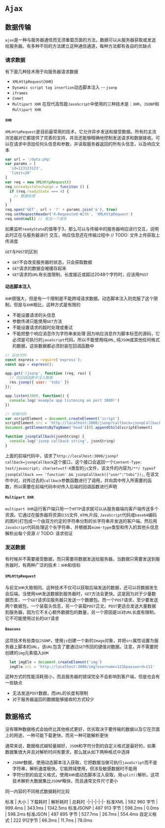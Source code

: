 # `Ajax`

## 数据传输
`ajax`是一种与服务器通信而无须重载页面的方法，数据可以从服务器获取或发送给服务器。有多种不同的方法建立这种通信通道，每种方法都有各自的优缺点

### 请求数据
有下面几种技术用于向服务器请求数据
- `XMLHttpRequest`(`XHR`)
- `Dynamic script tag insertion`动态脚本注入 -- `jsonp`
- `iframes`
- `Comet`
- `Multipart XHR`
在现代高性能`JavaScript`中使用的三种技术是：`XHR`，`JSONP`和`Multipart XHR`

#### `XHR`
`XMLHttpRequest`是目前最常用的技术，它允许异步发送和接受数据。所有的主流浏览器对它都提供了完善的支持，并且还能够精确地控制发送请求和数据接收。可以在请求中添加任何头信息和参数，并读取服务器返回的所有头信息，以及响应文本
```javaScript
var url = '/data.php'
var params = [
  'id=123123123',
  'limit=20'
]
var req = new XMLHttpRequest()
req.onreadystatechange = funciton () {
  if (req.readyState === 4) {
    // 数据处理
  }
}
req.open('GET', url + '?' + params.join('&'), true)
req.setRequestHeader('X-Requested-With', 'XMLHttpRequest')
req.send(null) // 发送一个请求
```
如果监听`readyState`的值等于3，那么可以与传输中的服务器响应进行交互，说明此时正在与服务器进行 交互，响应信息还在传输过程中
// TODO: 文件上传获取上传进度

`GET`与`POST`的区别
- `GET`不会改变服务器的状态，只会获取数据
- `GET`请求的数据会被缓存起来
- `GET`请求的`URL`有长度限制，长度接近或超过2048个字符时，应该用`POST`

#### 动态脚本注入
`XHR`很强大，但是有一个限制是不能跨域请求数据。动态脚本注入则克服了这个限制。但是与`XHR`相比，这种方式是有限的
- 不能设置请求的头信息
- 参数传递只能使用`GET`方法
- 不能设置请求的超时处理或重试
- 不能把整个响应消息作为字符串来处理
因为响应消息作为脚本标签的源码，它必须是可执行的`javaScript`代码，所以不能使用纯`XML`, 纯`JSON`或其他任何格式的数据，这些数据都必须封装在回调函数中
```javaScript
// 后台代码
const express = require('express');
const app = express();

app.get('/jsonp', function (req, res) {
  // 向回调函数中注入数据
  res.jsonp({ user: 'tobi' })
});

app.listen(3000, function() {
  console.log('example app listening on port 3000!')
})

// 前端代码
var scriptElement = document.createElement('script')
scriptElement.src = 'http://localhost:3000/jsonp?callback=jsonpCallback'
document.getElementsByTagName('head')[0].appendChild(scriptElement)

function jsonpCallback(jsonString) {
  console.log('jsonp callback string', jsonString)
}
```
上面的前端代码中，请求了`http://localhost:3000/jsonp?callback=jsonpCallback`这个接口，这个接口会返回一个`Content-Type: text/javascript; charset=utf-8`类型的`js`文件，该文件的内容为`/**/ typeof jsonpCallback === 'function' && jsonpCallback({"user":"tobi"});`, 在该文件中对，对传过去的`callback`参数函数进行了调用，并向其中传入所需要的函数，所以需要在前端代码中对传入后端的回调函数进行声明

#### `Multipart XHR`
`multipart XHR`运行客户端只用一个`HTTP`请求就可以从服务器端向客户端传送多个资源。它通过在服务器将资源(`CSS`文件, `HTML`片段, `JavaScript`代码或`base64`编码的图片)打包成一个由双方约定的字符串分割的长字符串并发送的客户端。然后用`JavaScript`代码处理这个长字符串，并根据其`mime-type`类型和传入的其他头信息解析出每个资源
// TODO: 请求验证

### 发送数据
有时候并不需要接受数据，而只需要将数据发送给服务器。当数据只需要发送到服务器时，有两种广泛的技术：`XHR`和信标

#### `XMLHttpRequest`
与前文`XHR`大致相同，这种技术不仅可以获取后端发送的数据，还可以将数据发生会后端。当使用`XHR`发送数据到服务器时，`GET`方法会更快。这是因为对于少量数据而言，一个`GET`请求往服务器只发送一个数据包。而一个`POST`请求，至少要发送两个数据包，一个装载头信息，另一个装载`POST`正文。`POST`更适合发送大量数据到服务器，因为它不关心额外数据包的数量，另一个原因是`IE`对`URL`长度有限制，它不可能使用过长的`GET`请求

#### `Beacons`
这项技术有些类似`JSONP`，使用`js`创建一个新的`Image`对象，并把`src`属性设置为服务器上脚本的`URL`，该`URL`包含了要通过`GET`传回的键值对数据。注意，并不需要把创建的`img`元素插入`DOM`
```javascript
  let imgEle = document.createElement('img')
  imgEle.src = 'http://localhost:3000/img?username=123&password=111'
```
这种方式的性能消耗很小，而且服务器的错误完全不会影响到客户端，但是也会有一些缺点
- 无法发送`POST`数据，而`URL`的长度有限制
- 对于服务器返回的数据能够接收的方式较少

## 数据格式
没有哪种数据格式会始终比其他格式更好，优劣取决于要传输的数据以及它在页面上的用途，一种可能下载更快，而另一种可能解析更快

通常来说，数据格式越轻量越好，`JSON`和字符分割的自定义格式是最好的，如果数据集很大并且对解析时间有要求，那么就从如下两种格式中选择
- `JSONP`数据，使用动态脚本注入获取，它把数据当做可执行`javaScript`而不是字符串，解析速度极快。它能跨域使用，但涉及敏感数据时不能用
- 字符分割的自定义格式，使用`XHR`或动态脚本注入获取，用`split()`解析。这项技术解析大数据集比`JSONP`略快，而且通常文件尺寸更小

同一内容的不同格式数据耗时比较

标准 | 大小 | 下载耗时 | 解析耗时 | 总耗时
-|-|-|-|-|-
标准XML | 582 960 字节 | 999.4ms | 343.1ms | 1342.5ms
标准JSONP | 487 913 字节 | 598.2ms | 0.0ms | 598.2ms
标准JSON | 487 895 字节 | 527.7ms | 26.7ms | 554.4ms
自定义格式 | 222 912字节 | 66.3ms | 11.7ms | 78.0ms
